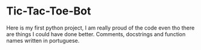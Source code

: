 # Tic-Tac-Toe-Bot
Here is my first python project, I am really proud of the code even tho there are things I could have done better.
Comments, docstrings and function names written in portuguese.
